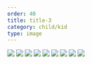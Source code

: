 ```yaml
---
order: 40
title: title-3
category: child/kid
type: image
---
```


![](../../static/images/kid-awareness-1.webp)
![](../../static/images/kid-awareness-2.webp)
![](../../static/images/kid-awareness-3.webp)
![](../../static/images/kid-awareness-4.webp)
![](../../static/images/kid-awareness-5.webp)
![](../../static/images/kid-awareness-6.webp)
![](../../static/images/kid-awareness-7.webp)
![](../../static/images/kid-awareness-8.webp)
![](../../static/images/kid-awareness-9.webp)